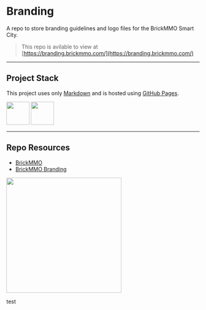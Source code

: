 # Branding

A repo to store branding guidelines and logo files for the BrickMMO Smart City.

> This repo is avilable to view at  
> [https://branding.brickmmo.com/](https://branding.brickmmo.com/)

---

## Project Stack

This project uses only [Markdown](https://www.markdownguide.org/) and is hosted using [GitHub Pages](https://pages.github.com/).

<img src="https://console.codeadam.ca/api/image/github" width="60"> <img src="https://console.codeadam.ca/api/image/markdown" width="60">

---

## Repo Resources

- [BrickMMO](https://www.brickmmo.com/)
- [BrickMMO Branding](https://branding.brickmmo.com/)

<a href="https://brickmmo.com">
<img src="https://cdn.brickmmo.com/images@1.0.0/brickmmo-logo-coloured-horizontal.png" width="300">
</a>

test
